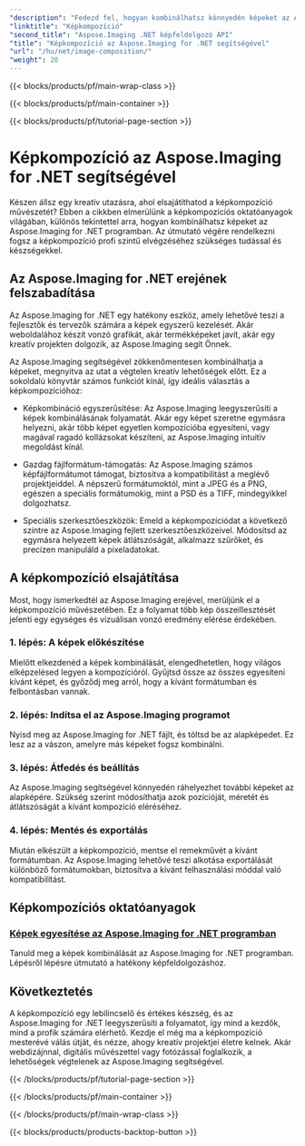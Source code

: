```yaml
---
"description": "Fedezd fel, hogyan kombinálhatsz könnyedén képeket az Aspose.Imaging for .NET-ben átfogó oktatóanyagaink segítségével. Emeld képfeldolgozási készségeidet még ma!"
"linktitle": "Képkompozíció"
"second_title": "Aspose.Imaging .NET képfeldolgozó API"
"title": "Képkompozíció az Aspose.Imaging for .NET segítségével"
"url": "/hu/net/image-composition/"
"weight": 20
---
```


{{< blocks/products/pf/main-wrap-class >}}

{{< blocks/products/pf/main-container >}}

{{< blocks/products/pf/tutorial-page-section >}}

# Képkompozíció az Aspose.Imaging for .NET segítségével


Készen állsz egy kreatív utazásra, ahol elsajátíthatod a képkompozíció művészetét? Ebben a cikkben elmerülünk a képkompozíciós oktatóanyagok világában, különös tekintettel arra, hogyan kombinálhatsz képeket az Aspose.Imaging for .NET programban. Az útmutató végére rendelkezni fogsz a képkompozíció profi szintű elvégzéséhez szükséges tudással és készségekkel.

## Az Aspose.Imaging for .NET erejének felszabadítása

Az Aspose.Imaging for .NET egy hatékony eszköz, amely lehetővé teszi a fejlesztők és tervezők számára a képek egyszerű kezelését. Akár weboldalához készít vonzó grafikát, akár termékképeket javít, akár egy kreatív projekten dolgozik, az Aspose.Imaging segít Önnek.

Az Aspose.Imaging segítségével zökkenőmentesen kombinálhatja a képeket, megnyitva az utat a végtelen kreatív lehetőségek előtt. Ez a sokoldalú könyvtár számos funkciót kínál, így ideális választás a képkompozícióhoz:

- Képkombináció egyszerűsítése: Az Aspose.Imaging leegyszerűsíti a képek kombinálásának folyamatát. Akár egy képet szeretne egymásra helyezni, akár több képet egyetlen kompozícióba egyesíteni, vagy magával ragadó kollázsokat készíteni, az Aspose.Imaging intuitív megoldást kínál.

- Gazdag fájlformátum-támogatás: Az Aspose.Imaging számos képfájlformátumot támogat, biztosítva a kompatibilitást a meglévő projektjeiddel. A népszerű formátumoktól, mint a JPEG és a PNG, egészen a speciális formátumokig, mint a PSD és a TIFF, mindegyikkel dolgozhatsz.

- Speciális szerkesztőeszközök: Emeld a képkompozíciódat a következő szintre az Aspose.Imaging fejlett szerkesztőeszközeivel. Módosítsd az egymásra helyezett képek átlátszóságát, alkalmazz szűrőket, és precízen manipuláld a pixeladatokat.

## A képkompozíció elsajátítása

Most, hogy ismerkedtél az Aspose.Imaging erejével, merüljünk el a képkompozíció művészetében. Ez a folyamat több kép összeillesztését jelenti egy egységes és vizuálisan vonzó eredmény elérése érdekében.

### 1. lépés: A képek előkészítése

Mielőtt elkezdenéd a képek kombinálását, elengedhetetlen, hogy világos elképzelésed legyen a kompozícióról. Gyűjtsd össze az összes egyesíteni kívánt képet, és győződj meg arról, hogy a kívánt formátumban és felbontásban vannak.

### 2. lépés: Indítsa el az Aspose.Imaging programot

Nyisd meg az Aspose.Imaging for .NET fájlt, és töltsd be az alapképedet. Ez lesz az a vászon, amelyre más képeket fogsz kombinálni.

### 3. lépés: Átfedés és beállítás

Az Aspose.Imaging segítségével könnyedén ráhelyezhet további képeket az alapképére. Szükség szerint módosíthatja azok pozícióját, méretét és átlátszóságát a kívánt kompozíció eléréséhez.

### 4. lépés: Mentés és exportálás

Miután elkészült a képkompozíció, mentse el remekművét a kívánt formátumban. Az Aspose.Imaging lehetővé teszi alkotása exportálását különböző formátumokban, biztosítva a kívánt felhasználási móddal való kompatibilitást.

## Képkompozíciós oktatóanyagok
### [Képek egyesítése az Aspose.Imaging for .NET programban](./combine-images/)
Tanuld meg a képek kombinálását az Aspose.Imaging for .NET programban. Lépésről lépésre útmutató a hatékony képfeldolgozáshoz.

## Következtetés

A képkompozíció egy lebilincselő és értékes készség, és az Aspose.Imaging for .NET leegyszerűsíti a folyamatot, így mind a kezdők, mind a profik számára elérhető. Kezdje el még ma a képkompozíció mesterévé válás útját, és nézze, ahogy kreatív projektjei életre kelnek. Akár webdizájnnal, digitális művészettel vagy fotózással foglalkozik, a lehetőségek végtelenek az Aspose.Imaging segítségével.

{{< /blocks/products/pf/tutorial-page-section >}}

{{< /blocks/products/pf/main-container >}}

{{< /blocks/products/pf/main-wrap-class >}}

{{< blocks/products/products-backtop-button >}}
